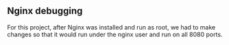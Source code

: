 ## Nginx debugging
For this project, after Nginx was installed and run as root, we had to make changes so that it would run under the nginx user and run on all 8080 ports.

